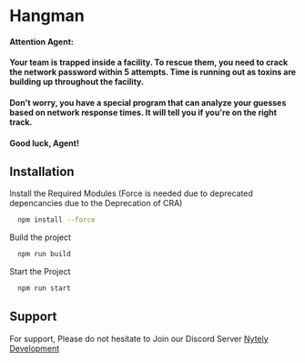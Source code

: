 # Hangman

#### Attention Agent:

#### Your team is trapped inside a facility. To rescue them, you need to crack the network password within 5 attempts. Time is running out as toxins are building up throughout the facility.

#### Don't worry, you have a special program that can analyze your guesses based on network response times. It will tell you if you're on the right track.

#### Good luck, Agent!

## Installation

Install the Required Modules (Force is needed due to deprecated depencancies due to the Deprecation of CRA)

```bash
  npm install --force
```

Build the project

```bash
  npm run build
```

Start the Project

```bash
  npm run start
```

## Support

For support, Please do not hesitate to Join our Discord Server
[Nytely Development](https://discord.gg/g7Q56hWJ59)
